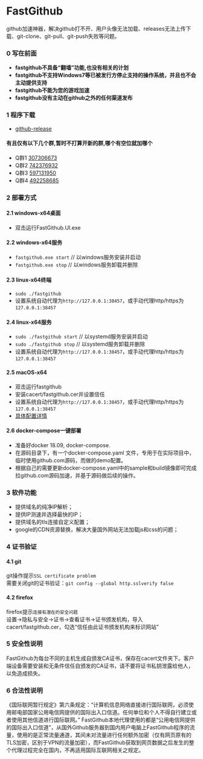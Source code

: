 # FastGithub
github加速神器，解决github打不开、用户头像无法加载、releases无法上传下载、git-clone、git-pull、git-push失败等问题。

### 0 写在前面
* **fastgithub不具备“翻墙”功能,也没有相关的计划**
* **fastgithub不支持Windows7等已被发行方停止支持的操作系统，并且也不会主动提供支持**
* **fastgithub不能为您的游戏加速**
* **fastgithub没有主动在github之外的任何渠道发布**

### 1 程序下载
* [github-release](https://github.com/dotnetcore/fastgithub/releases)
#### 有且仅有以下几个群,暂时不打算开新的群,哪个有空位就加哪个
* Q群1 [307306673](https://qm.qq.com/cgi-bin/qm/qr?k=cx_MgEIvoo1EMkrKg5tXz8vMdtPap3Rw&jump_from=webapi) 
* Q群2 [742376932](https://qm.qq.com/cgi-bin/qm/qr?k=6BBJ1nrJwe1o1E4-NJfwSOP-C4sMGc4q&jump_from=webapi) 
* Q群3 [597131950](https://jq.qq.com/?_wv=1027&k=1YpGW564) 
* Q群4 [492258685](https://jq.qq.com/?_wv=1027&k=bThQHk5P)
  
### 2 部署方式
#### 2.1 windows-x64桌面
* 双击运行FastGithub.UI.exe 

#### 2.2 windows-x64服务 
* `fastgithub.exe start` // 以windows服务安装并启动
* `fastgithub.exe stop` // 以windows服务卸载并删除

#### 2.3 linux-x64终端
* `sudo ./fastgithub`
* 设置系统自动代理为`http://127.0.0.1:38457`，或手动代理http/https为`127.0.0.1:38457`
  
#### 2.4 linux-x64服务
* `sudo ./fastgithub start` // 以systemd服务安装并启动
* `sudo ./fastgithub stop` // 以systemd服务卸载并删除
* 设置系统自动代理为`http://127.0.0.1:38457`，或手动代理http/https为`127.0.0.1:38457`

#### 2.5 macOS-x64
* 双击运行fastgithub
* 安装cacert/fastgithub.cer并设置信任
* 设置系统自动代理为`http://127.0.0.1:38457`，或手动代理http/https为`127.0.0.1:38457`
* [具体配置详情](https://github.com/dotnetcore/FastGithub/blob/master/MacOSXConfig.md)
 
#### 2.6 docker-compose一键部署
* 准备好docker 18.09, docker-compose.
* 在源码目录下，有一个docker-compose.yaml 文件，专用于在实际项目中，临时使用github.com源码，而做的demo配置。
* 根据自己的需要更新docker-compose.yaml中的sample和build镜像即可完成拉github.com源码加速，并基于源码做后续的操作。
 
### 3 软件功能 
* 提供域名的纯净IP解析；
* 提供IP测速并选择最快的IP；
* 提供域名的tls连接自定义配置；
* google的CDN资源替换，解决大量国外网站无法加载js和css的问题；
  
### 4 证书验证
#### 4.1 git
git操作提示`SSL certificate problem`</br>
需要关闭git的证书验证：`git config --global http.sslverify false`

#### 4.2 firefox
firefox提示`连接有潜在的安全问题`</br>
设置->隐私与安全->证书->查看证书->证书颁发机构，导入cacert/fastgithub.cer，勾选“信任由此证书颁发机构来标识网站”
  

### 5 安全性说明
FastGithub为每台不同的主机生成自颁发CA证书，保存在cacert文件夹下。客户端设备需要安装和无条件信任自颁发的CA证书，请不要将证书私钥泄露给他人，以免造成损失。

### 6 合法性说明
《国际联网暂行规定》第六条规定：“计算机信息网络直接进行国际联网，必须使用邮电部国家公用电信网提供的国际出入口信道。任何单位和个人不得自行建立或者使用其他信道进行国际联网。”
FastGithub本地代理使用的都是“公用电信网提供的国际出入口信道”，从国外Github服务器到国内用户电脑上FastGithub程序的流量，使用的是正常流量通道，其间未对流量进行任何额外加密（仅有网页原有的TLS加密，区别于VPN的流量加密），而FastGithub获取到网页数据之后发生的整个代理过程完全在国内，不再适用国际互联网相关之规定。

